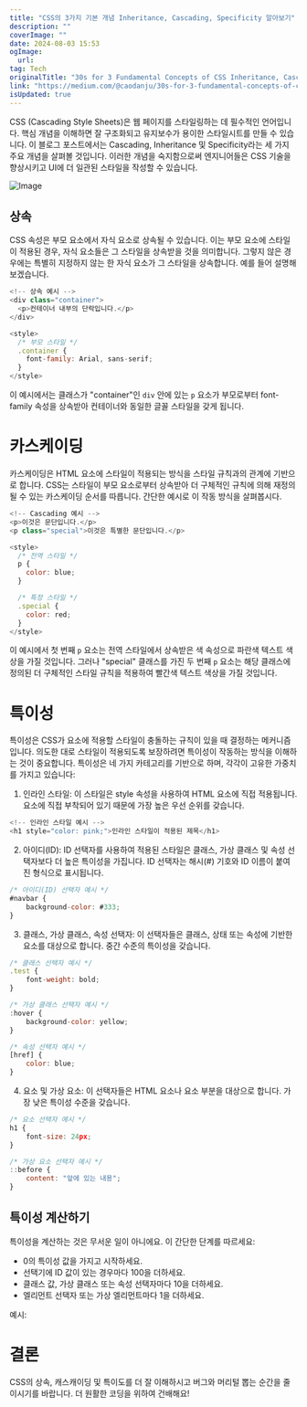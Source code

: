 ```yaml
---
title: "CSS의 3가지 기본 개념 Inheritance, Cascading, Specificity 알아보기"
description: ""
coverImage: ""
date: 2024-08-03 15:53
ogImage: 
  url: 
tag: Tech
originalTitle: "30s for 3 Fundamental Concepts of CSS Inheritance, Cascading, and Specificity"
link: "https://medium.com/@caodanju/30s-for-3-fundamental-concepts-of-css-inheritance-cascading-and-specificity-0b44d17d5bee"
isUpdated: true
---
```






CSS (Cascading Style Sheets)은 웹 페이지를 스타일링하는 데 필수적인 언어입니다. 핵심 개념을 이해하면 잘 구조화되고 유지보수가 용이한 스타일시트를 만들 수 있습니다. 이 블로그 포스트에서는 Cascading, Inheritance 및 Specificity라는 세 가지 주요 개념을 살펴볼 것입니다. 이러한 개념을 숙지함으로써 엔지니어들은 CSS 기술을 향상시키고 UI에 더 일관된 스타일을 작성할 수 있습니다.

![Image](/assets/img/30sfor3FundamentalConceptsofCSSInheritanceCascadingandSpecificity_0.png)

## 상속

CSS 속성은 부모 요소에서 자식 요소로 상속될 수 있습니다. 이는 부모 요소에 스타일이 적용된 경우, 자식 요소들은 그 스타일을 상속받을 것을 의미합니다. 그렇지 않은 경우에는 특별히 지정하지 않는 한 자식 요소가 그 스타일을 상속합니다. 예를 들어 설명해보겠습니다.

<div class="content-ad"></div>

```js
<!-- 상속 예시 -->
<div class="container">
  <p>컨테이너 내부의 단락입니다.</p>
</div>

<style>
  /* 부모 스타일 */
  .container {
    font-family: Arial, sans-serif;
  }
</style>
```

이 예시에서는 클래스가 "container"인 `div` 안에 있는 `p` 요소가 부모로부터 font-family 속성을 상속받아 컨테이너와 동일한 글꼴 스타일을 갖게 됩니다.

# 카스케이딩

카스케이딩은 HTML 요소에 스타일이 적용되는 방식을 스타일 규칙과의 관계에 기반으로 합니다. CSS는 스타일이 부모 요소로부터 상속받아 더 구체적인 규칙에 의해 재정의될 수 있는 카스케이딩 순서를 따릅니다. 간단한 예시로 이 작동 방식을 살펴봅시다.

<div class="content-ad"></div>

```js
<!-- Cascading 예시 -->
<p>이것은 문단입니다.</p>
<p class="special">이것은 특별한 문단입니다.</p>

<style>
  /* 전역 스타일 */
  p {
    color: blue;
  }

  /* 특정 스타일 */
  .special {
    color: red;
  }
</style>
```

이 예시에서 첫 번째 `p` 요소는 전역 스타일에서 상속받은 색 속성으로 파란색 텍스트 색상을 가질 것입니다. 그러나 "special" 클래스를 가진 두 번째 `p` 요소는 해당 클래스에 정의된 더 구체적인 스타일 규칙을 적용하여 빨간색 텍스트 색상을 가질 것입니다.

# 특이성

특이성은 CSS가 요소에 적용할 스타일이 충돌하는 규칙이 있을 때 결정하는 메커니즘입니다. 의도한 대로 스타일이 적용되도록 보장하려면 특이성이 작동하는 방식을 이해하는 것이 중요합니다. 특이성은 네 가지 카테고리를 기반으로 하며, 각각이 고유한 가중치를 가지고 있습니다:

<div class="content-ad"></div>

1. 인라인 스타일: 이 스타일은 style 속성을 사용하여 HTML 요소에 직접 적용됩니다. 요소에 직접 부착되어 있기 때문에 가장 높은 우선 순위를 갖습니다.

```js
<!-- 인라인 스타일 예시 -->
<h1 style="color: pink;">인라인 스타일이 적용된 제목</h1>
```

2. 아이디(ID): ID 선택자를 사용하여 적용된 스타일은 클래스, 가상 클래스 및 속성 선택자보다 더 높은 특이성을 가집니다. ID 선택자는 해시(#) 기호와 ID 이름이 붙여진 형식으로 표시됩니다.

```js
/* 아이디(ID) 선택자 예시 */
#navbar {
    background-color: #333;
}
```

<div class="content-ad"></div>

3. 클래스, 가상 클래스, 속성 선택자: 이 선택자들은 클래스, 상태 또는 속성에 기반한 요소를 대상으로 합니다. 중간 수준의 특이성을 갖습니다.

```js
/* 클래스 선택자 예시 */
.test {
    font-weight: bold;
}

/* 가상 클래스 선택자 예시 */
:hover {
    background-color: yellow;
}

/* 속성 선택자 예시 */
[href] {
    color: blue;
}
```

4. 요소 및 가상 요소: 이 선택자들은 HTML 요소나 요소 부분을 대상으로 합니다. 가장 낮은 특이성 수준을 갖습니다.

```js
/* 요소 선택자 예시 */
h1 {
    font-size: 24px;
}

/* 가상 요소 선택자 예시 */
::before {
    content: "앞에 있는 내용";
}
```

<div class="content-ad"></div>

## 특이성 계산하기

특이성을 계산하는 것은 무서운 일이 아니에요. 이 간단한 단계를 따르세요:

- 0의 특이성 값을 가지고 시작하세요.
- 선택기에 ID 값이 있는 경우마다 100을 더하세요.
- 클래스 값, 가상 클래스 또는 속성 선택자마다 10을 더하세요.
- 엘리먼트 선택자 또는 가상 엘리먼트마다 1을 더하세요.

예시:

<div class="content-ad"></div>

# 결론

CSS의 상속, 캐스캐이딩 및 특이도를 더 잘 이해하시고 버그와 머리털 뽑는 순간을 줄이시기를 바랍니다. 더 원활한 코딩을 위하여 건배해요!
